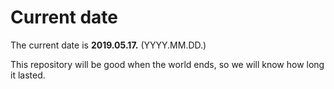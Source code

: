 # Current date

The current date is **2019.05.17.** (YYYY.MM.DD.)

This repository will be good when the world ends, so we will know how long it lasted.